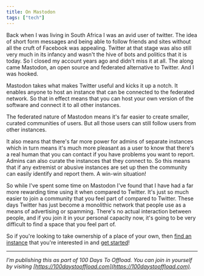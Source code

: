 ```yaml
---
title: On Mastodon
tags: ["tech"]
---
```

Back when I was living in South Africa I was an avid user of twitter. The idea of short form messages and being able to follow friends and sites without all the cruft of Facebook was appealing. Twitter at that stage was also still very much in its infancy and wasn't the hive of bots and politics that it is today. So I closed my account years ago and didn't miss it at all. The along came Mastodon, an open source and federated alternative to Twitter. And I was hooked.

Mastodon takes what makes Twitter useful and kicks it up a notch. It enables anyone to host an instance  that can be connected to the federated network. So that in effect means that you can host your own version of the software and connect it to all other instances.

The federated nature of Mastodon means it's far easier to create smaller, curated communities of users. But all those users can still follow users from other instances.

It also means that there's far more power for admins of separate instances which in turn means it's much more pleasant as a user to know that there's a real human that you can contact if you have problems you want to report. Admins can also curate the instances that they connect to. So this means that if any extremist or abusive instances are set up then the community can easily identify and report them. A win-win situation!

So while I've spent some time on Mastodon I've found that I have had a far more rewarding time using it when compared to Twitter. It's just so much easier to join a community that you feel part of compared to Twitter. These days Twitter  has just become a monolithic network that people use as a means of advertising or spamming. There's no actual interaction between people, and if you join it in your personal capacity now, it's going to be very difficult to find a space that you feel part of.

So if you're looking to take ownership of a place of your own, then [find an instance](https://joinmastodon.org/communities) that you're interested in and [get started](https://github.com/joyeusenoelle/GuideToMastodon)! 

-----

*I’m publishing this as part of 100 Days To Offload. You can join in yourself by visiting [https://100daystooffload.com](https://100daystooffload.com).*
